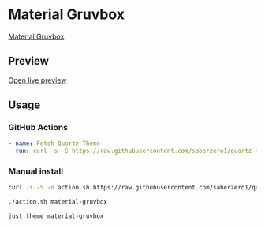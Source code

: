 # Material Gruvbox

[Material Gruvbox](https://github.com/AllJavi)

## Preview

[Open live preview](https://quartz-themes.github.io/material-gruvbox/)

## Usage

### GitHub Actions

```yaml
- name: Fetch Quartz Theme
  run: curl -s -S https://raw.githubusercontent.com/saberzero1/quartz-themes/master/action.sh | bash -s -- material-gruvbox
```

### Manual install

```bash
curl -s -S -o action.sh https://raw.githubusercontent.com/saberzero1/quartz-themes/master/action.sh

./action.sh material-gruvbox
```

```bash
just theme material-gruvbox
```
